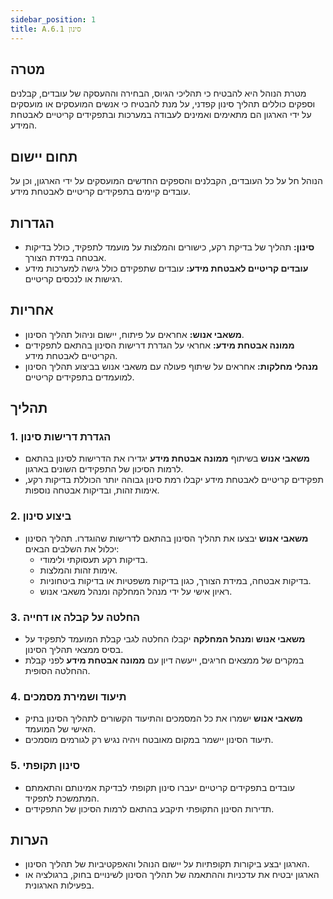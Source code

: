 ```yaml
---
sidebar_position: 1  
title: A.6.1 סינון
---
```


## מטרה
מטרת הנוהל היא להבטיח כי תהליכי הגיוס, הבחירה וההעסקה של עובדים, קבלנים וספקים כוללים תהליך סינון קפדני, על מנת להבטיח כי אנשים המועסקים או מועסקים על ידי הארגון הם מתאימים ואמינים לעבודה במערכות ובתפקידים קריטיים לאבטחת המידע.

## תחום יישום
הנוהל חל על כל העובדים, הקבלנים והספקים החדשים המועסקים על ידי הארגון, וכן על עובדים קיימים בתפקידים קריטיים לאבטחת מידע.

## הגדרות
- **סינון:** תהליך של בדיקת רקע, כישורים והמלצות על מועמד לתפקיד, כולל בדיקות אבטחה במידת הצורך.
- **עובדים קריטיים לאבטחת מידע:** עובדים שתפקידם כולל גישה למערכות מידע רגישות או לנכסים קריטיים.

## אחריות
- **משאבי אנוש:** אחראים על פיתוח, יישום וניהול תהליך הסינון.
- **ממונה אבטחת מידע:** אחראי על הגדרת דרישות הסינון בהתאם לתפקידים הקריטיים לאבטחת מידע.
- **מנהלי מחלקות:** אחראים על שיתוף פעולה עם משאבי אנוש בביצוע תהליך הסינון למועמדים בתפקידים קריטיים.

## תהליך

### 1. הגדרת דרישות סינון
- **משאבי אנוש** בשיתוף **ממונה אבטחת מידע** יגדירו את הדרישות לסינון בהתאם לרמות הסיכון של התפקידים השונים בארגון.
- תפקידים קריטיים לאבטחת מידע יקבלו רמת סינון גבוהה יותר הכוללת בדיקות רקע, אימות זהות, ובדיקות אבטחה נוספות.

### 2. ביצוע סינון
- **משאבי אנוש** יבצעו את תהליך הסינון בהתאם לדרישות שהוגדרו. תהליך הסינון יכלול את השלבים הבאים:
  - בדיקות רקע תעסוקתי ולימודי.
  - אימות זהות והמלצות.
  - בדיקות אבטחה, במידת הצורך, כגון בדיקות משפטיות או בדיקות ביטחוניות.
  - ראיון אישי על ידי מנהל המחלקה ומנהל משאבי אנוש.

### 3. החלטה על קבלה או דחייה
- **משאבי אנוש** ו**מנהל המחלקה** יקבלו החלטה לגבי קבלת המועמד לתפקיד על בסיס ממצאי תהליך הסינון.
- במקרים של ממצאים חריגים, ייעשה דיון עם **ממונה אבטחת מידע** לפני קבלת ההחלטה הסופית.

### 4. תיעוד ושמירת מסמכים
- **משאבי אנוש** ישמרו את כל המסמכים והתיעוד הקשורים לתהליך הסינון בתיק האישי של המועמד.
- תיעוד הסינון יישמר במקום מאובטח ויהיה נגיש רק לגורמים מוסמכים.

### 5. סינון תקופתי
- עובדים בתפקידים קריטיים יעברו סינון תקופתי לבדיקת אמינותם והתאמתם המתמשכת לתפקיד.
- תדירות הסינון התקופתי תיקבע בהתאם לרמות הסיכון של התפקידים.

## הערות
- הארגון יבצע ביקורות תקופתיות על יישום הנוהל והאפקטיביות של תהליך הסינון.
- הארגון יבטיח את עדכניות וההתאמה של תהליך הסינון לשינויים בחוק, ברגולציה או בפעילות הארגונית.